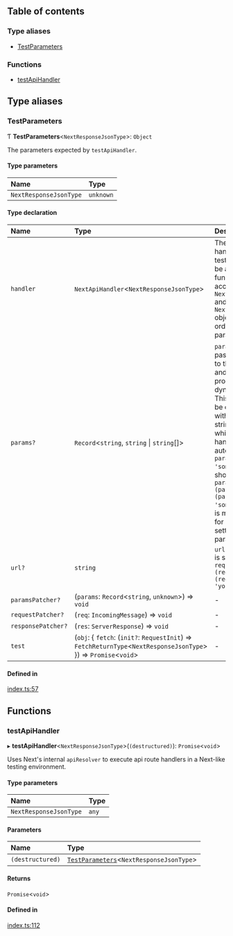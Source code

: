 ## Table of contents

### Type aliases

- [TestParameters][1]

### Functions

- [testApiHandler][2]

## Type aliases

### TestParameters

Ƭ **TestParameters**<`NextResponseJsonType`>: `Object`

The parameters expected by `testApiHandler`.

#### Type parameters

| Name                   | Type      |
| :--------------------- | :-------- |
| `NextResponseJsonType` | `unknown` |

#### Type declaration

| Name               | Type                                                                                                             | Description                                                                                                                                                                                                                                                                                                                               |
| :----------------- | :--------------------------------------------------------------------------------------------------------------- | :---------------------------------------------------------------------------------------------------------------------------------------------------------------------------------------------------------------------------------------------------------------------------------------------------------------------------------------- |
| `handler`          | `NextApiHandler`<`NextResponseJsonType`>                                                                         | The actual handler under test. It should be an async function that accepts `NextApiRequest` and `NextApiResult` objects (in that order) as its two parameters.                                                                                                                                                                            |
| `params?`          | `Record`<`string`, `string` \| `string`\[]>                                                                      | `params` is passed directly to the handler and represent processed dynamic routes. This should not be confused with query string parsing, which is handled automatically. `params: { id: 'some-id' }` is shorthand for `paramsPatcher: (params) => (params.id = 'some-id')`. This is most useful for quickly setting many params at once. |
| `url?`             | `string`                                                                                                         | `url: 'your-url'` is shorthand for `requestPatcher: (req) => (req.url = 'your-url')`                                                                                                                                                                                                                                                      |
| `paramsPatcher?`   | (`params`: `Record`<`string`, `unknown`>) => `void`                                                              | -                                                                                                                                                                                                                                                                                                                                         |
| `requestPatcher?`  | (`req`: `IncomingMessage`) => `void`                                                                             | -                                                                                                                                                                                                                                                                                                                                         |
| `responsePatcher?` | (`res`: `ServerResponse`) => `void`                                                                              | -                                                                                                                                                                                                                                                                                                                                         |
| `test`             | (`obj`: { `fetch`: (`init?`: `RequestInit`) => `FetchReturnType`<`NextResponseJsonType`> }) => `Promise`<`void`> | -                                                                                                                                                                                                                                                                                                                                         |

#### Defined in

[index.ts:57][3]

## Functions

### testApiHandler

▸ **testApiHandler**<`NextResponseJsonType`>(`(destructured)`):
`Promise`<`void`>

Uses Next's internal `apiResolver` to execute api route handlers in a Next-like
testing environment.

#### Type parameters

| Name                   | Type  |
| :--------------------- | :---- |
| `NextResponseJsonType` | `any` |

#### Parameters

| Name             | Type                                          |
| :--------------- | :-------------------------------------------- |
| `(destructured)` | [`TestParameters`][1]<`NextResponseJsonType`> |

#### Returns

`Promise`<`void`>

#### Defined in

[index.ts:112][4]

[1]: README.md#testparameters
[2]: README.md#testapihandler
[3]:
  https://github.com/Xunnamius/next-test-api-route-handler/blob/993125b/src/index.ts#L57
[4]:
  https://github.com/Xunnamius/next-test-api-route-handler/blob/993125b/src/index.ts#L112
